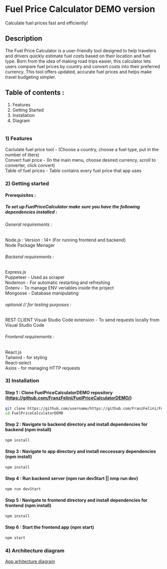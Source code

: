 # Fuel Price Calculator DEMO version

Calculate fuel prices fast and efficiently!


## Description

The Fuel Price Calculator is a user-friendly tool designed to help travelers and drivers quickly estimate fuel costs based on their location and fuel type. Born from the idea of making road trips easier, this calculator lets users compare fuel prices by country and convert costs into their preferred currency. This tool offers updated, accurate fuel prices and helps make travel budgeting simpler.

## Table of contents :

1) Features <br>
2) Getting Started <br>
3) Installation <br>
4) Diagram <br> <br>



### 1) Features 
Caclulate fuel price tool - (Choose a country, choose a fuel type, put in the number of liters) <br>
Convert fuel price - (In the main menu, choose desired currency, scroll to converter, click convert) <br>
Table of fuel prices - Table contains every fuel price that app uses <br>

### 2) Getting started
#### Prerequisites :
##### To set up FuelPriceCalculator make sure you have the following dependencies installed :

###### General requirements :
Node.js : Version : 14+ (For running frontend and backend) <br>
Node Package Menager

###### Backend requirements :

 Express.js  <br>
 Puppeteer - Used as scraper <br>
 Nodemon - For automatic restarting and refreshing <br>
 Dotenv - To manage ENV veriables inside the project <br>
 Mongoose - Database manipulating <br>

###### optional // for testing purposes :
REST CLIENT Visual Studio Code extension - To send requests locally from Visual Studio Code <br>
 
###### Frontend requirements :

React.js <br>
Tailwind - for styling <br>
React-select <br>
Axios - for managing HTTP requests 

### 3) Installation
#### Step 1 : Clone FuelPriceCalculatorDEMO repository (https://github.com/FranzFelini/FuelPriceCalculatorDEMO/) <br>
```bash
git clone https://github.com/username/https://github.com/FranzFelini/FuelPriceCalculatorDEMO/
cd FuelPriceCalculatorDEMO
```
#### Step 2 : Navigate to backend directory and install dependencies for backend (npm install)
```bash
npm install
```
#### Step 3 : Navigate to app directory and install neccessary dependencies (npm install)
```bash
npm install
```
#### Step 4 : Run backend server (npm run devStart || nmp run dev)
```bash
npm run devStart
```
#### Step 5 : Navigate to frontend directory and install dependencies for frontend (npm install)
```bash
npm install
```
#### Step 6 : Start the frontend app (npm start)
```bash
npm start
```
### 4) Architecture diagram
[App arhitecture diagram ](images/diagram.png)


